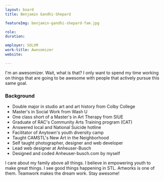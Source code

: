 ```yaml
---
layout: board
title: Benjamin Gandhi-Shepard

featureImg: benjamin-gandhi-shepard-fam.jpg

role:
duration:

employer: SOLVM
work-title: Awesomizer
website:

---
```

I'm an awesomizer. Wait, what is that? I only want to spend my time working on things that are going to be awesome with people that actively pursue this same goal.

### Background

- Double major in studio art and art history from Colby College
- Master's in Social Work from Wash U
- One class short of a Master's in Art Therapy from SIUE
- Graduate of RAC's Community Arts Training program (CAT)
- Answered local and National Suicide hotline
- Facilitator of Anytown's youth diversity camp
- Taught CAMSTL's New Art in the Neighborhood
- Self taught photographer, designer and web developer
- Lead web designer at Anheuser-Busch
- Designed and coded Anheuser-busch.com by myself

I care about my family above all things. I believe in empowering youth to make great things. I see good things happening in STL. Artworks is one of them. Teamwork makes the dream work. Stay awesome!
